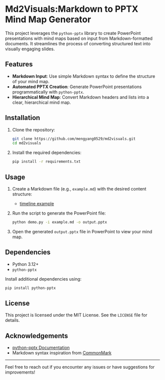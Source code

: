# Md2Visuals:Markdown to PPTX Mind Map Generator

This project leverages the `python-pptx` library to create PowerPoint presentations with mind maps based on input from Markdown-formatted documents. It streamlines the process of converting structured text into visually engaging slides.

## Features

- **Markdown Input**: Use simple Markdown syntax to define the structure of your mind map.
- **Automated PPTX Creation**: Generate PowerPoint presentations programmatically with `python-pptx`.
- **Hierarchical Mind Map**: Convert Markdown headers and lists into a clear, hierarchical mind map.

## Installation

1. Clone the repository:

   ```bash
   git clone https://github.com/mengyang0529/md2visuals.git
   cd md2visuals
   ```

2. Install the required dependencies:

   ```bash
   pip install -r requirements.txt
   ```

## Usage

1. Create a Markdown file (e.g., `example.md`) with the desired content structure:
   - [timeline example](doc/timeline.md)

2. Run the script to generate the PowerPoint file:

   ```bash
   python demo.py -i example.md -o output.pptx
   ```

3. Open the generated `output.pptx` file in PowerPoint to view your mind map.


## Dependencies

- Python 3.12+
- `python-pptx`

Install additional dependencies using:

```bash
pip install python-pptx
```

## License

This project is licensed under the MIT License. See the `LICENSE` file for details.

## Acknowledgements

- [python-pptx Documentation](https://python-pptx.readthedocs.io/)
- Markdown syntax inspiration from [CommonMark](https://commonmark.org/)

---

Feel free to reach out if you encounter any issues or have suggestions for improvements!